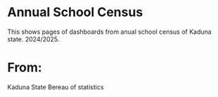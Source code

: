 # Annual School Census
This shows pages of dashboards from anual school census of Kaduna state.
2024/2025.

# From:
Kaduna State Bereau of statistics
